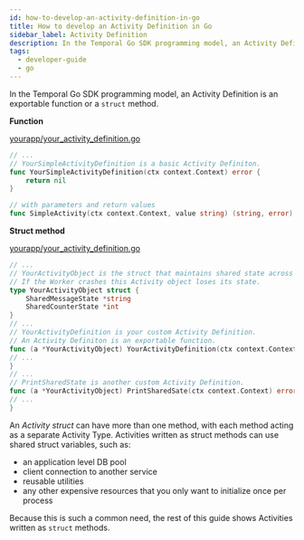 ```yaml
---
id: how-to-develop-an-activity-definition-in-go
title: How to develop an Activity Definition in Go
sidebar_label: Activity Definition
description: In the Temporal Go SDK programming model, an Activity Definition is an exportable function or `stuct` method.
tags:
  - developer-guide
  - go
---
```


In the Temporal Go SDK programming model, an Activity Definition is an exportable function or a `struct` method.

**Function**

<!--SNIPSTART go-samples-yourapp-your-activity-definition { "selectedLines": ["57-60"] } -->

[yourapp/your_activity_definition.go](https://github.com/temporalio/samples-go/blob/yourapp/yourapp/your_activity_definition.go)

```go
// ...
// YourSimpleActivityDefinition is a basic Activity Definiton.
func YourSimpleActivityDefinition(ctx context.Context) error {
	return nil
}
```

<!--SNIPEND-->

```go
// with parameters and return values
func SimpleActivity(ctx context.Context, value string) (string, error)
```

**Struct method**

<!--SNIPSTART go-samples-yourapp-your-activity-definition { "selectedLines": ["24-29","31-33","47","49-50","55"] } -->

[yourapp/your_activity_definition.go](https://github.com/temporalio/samples-go/blob/yourapp/yourapp/your_activity_definition.go)

```go
// ...
// YourActivityObject is the struct that maintains shared state across Activities.
// If the Worker crashes this Activity object loses its state.
type YourActivityObject struct {
	SharedMessageState *string
	SharedCounterState *int
}
// ...
// YourActivityDefinition is your custom Activity Definition.
// An Activity Definiton is an exportable function.
func (a *YourActivityObject) YourActivityDefinition(ctx context.Context, param YourActivityParam) (YourActivityResultObject, error) {
// ...
}
// ...
// PrintSharedState is another custom Activity Definition.
func (a *YourActivityObject) PrintSharedSate(ctx context.Context) error {
// ...
}
```

<!--SNIPEND-->

An _Activity struct_ can have more than one method, with each method acting as a separate Activity Type.
Activities written as struct methods can use shared struct variables, such as:

- an application level DB pool
- client connection to another service
- reusable utilities
- any other expensive resources that you only want to initialize once per process

Because this is such a common need, the rest of this guide shows Activities written as `struct` methods.

